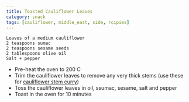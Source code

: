 ```yaml
---
title: Toasted Cauliflower Leaves
category: snack
tags: [cauliflower, middle_east, side, rcipies]
---
```



    Leaves of a medium cauliflower
    2 teaspoons sumac
    2 teaspoons sesame seeds
    2 tablespoons olive oil
    Salt + pepper

* Pre-heat the oven to 200 C
* Trim the cauliflower leaves to remove any very thick stems  (use these for [cauliflower stem curry](link))
* Toss the cauliflower leaves in oil, ssumac, sesame, salt and pepper
* Toast in the oven for 10 minutes

